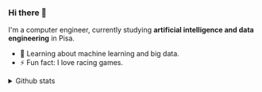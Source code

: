 ### Hi there 👋

I'm a computer engineer, currently studying **artificial intelligence and data engineering** in Pisa.

- 🌱  Learning about machine learning and big data.
- ⚡   Fun fact: I love racing games.

<details><summary>Github stats</summary>
  ![Anurag's github stats](https://github-readme-stats.vercel.app/api?username=seraogianluca&show_icons=true&count_private=true)(https://github.com/anuraghazra/github-readme-stats)
  ![Top Langs](https://github-readme-stats.vercel.app/api/top-langs/?username=seraogianluca&layout=compact)](https://github.com/anuraghazra/github-readme-stats)
</details>
